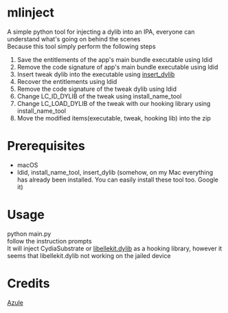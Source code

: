 # mlinject
A simple python tool for injecting a dylib into an IPA, everyone can understand what's going on behind the scenes<br>
Because this tool simply perform the following steps<br>
1. Save the entitlements of the app's main bundle executable using ldid 
2. Remove the code signature of app's main bundle executable using ldid
3. Insert tweak dylib into the executable using [insert_dylib](https://github.com/tyilo/insert_dylib)
4. Recover the entitlements using ldid
5. Remove the code signature of the tweak dylib using ldid
6. Change LC_ID_DYLIB of the tweak using install_name_tool
7. Change LC_LOAD_DYLIB of the tweak with our hooking library using install_name_tool
8. Move the modified items(executable, tweak, hooking lib) into the zip

# Prerequisites
* macOS
* ldid, install_name_tool, insert_dylib (somehow, on my Mac everything has already been installed. You can easily install these tool too. Google it)

# Usage
python main.py<br>
follow the instruction prompts<br>
It will inject CydiaSubstrate or [libellekit.dylib](https://github.com/evelyneee/ellekit) as a hooking library, however it seems that libellekit.dylib not working on the jailed device

# Credits
[Azule](https://github.com/Al4ise/Azule)
